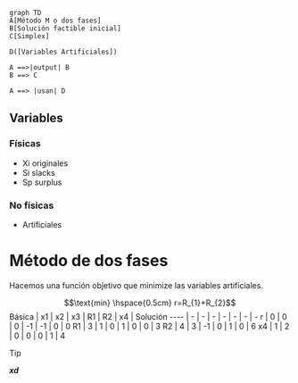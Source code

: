 ```mermaid
graph TD
A[Método M o dos fases]
B[Solución factible inicial]
C[Simplex]

D([Variables Artificiales])

A ==>|output| B
B ==> C

A ==> |usan| D
```


## Variables
### Físicas
- Xi originales
- Si slacks
- Sp surplus
### No físicas
- Artificiales


# Método de dos fases
Hacemos una función objetivo que minimize las variables artificiales.

$$\text{min} \hspace{0.5cm} r=R_{1}+R_{2}$$
Básica | x1 | x2 | x3 | R1 | R2 | x4 | Solución
---- | - | - | - | - | - | - | - 
r | 0 | 0 | 0 | -1 | -1 | 0 | 0
R1 | 3 | 1 | 0 | 1 | 0 | 0 | 3
R2 | 4 | 3 | -1 | 0 | 1 | 0 | 6
x4 | 1 | 2 | 0 | 0 | 0 | 1 | 4


> [!tip]
> **_xd_**
